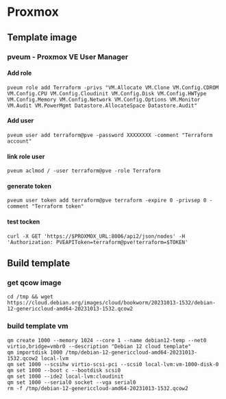 # Proxmox

## Template image
### pveum - Proxmox VE User Manager
#### Add role
    pveum role add Terraform -privs "VM.Allocate VM.Clone VM.Config.CDROM VM.Config.CPU VM.Config.Cloudinit VM.Config.Disk VM.Config.HWType VM.Config.Memory VM.Config.Network VM.Config.Options VM.Monitor VM.Audit VM.PowerMgmt Datastore.AllocateSpace Datastore.Audit"
#### Add user
    pveum user add terraform@pve -password XXXXXXXX -comment "Terraform account"
#### link role user
    pveum aclmod / -user terraform@pve -role Terraform
#### generate token
    pveum user token add terraform@pve terraform -expire 0 -privsep 0 -comment "Terraform token"
#### test tocken
    curl -X GET 'https://$PROXMOX_URL:8006/api2/json/nodes' -H 'Authorization: PVEAPIToken=terraform@pve!terraform=$TOKEN'
## Build template
### get qcow image
    cd /tmp && wget https://cloud.debian.org/images/cloud/bookworm/20231013-1532/debian-12-genericcloud-amd64-20231013-1532.qcow2
### build template vm
    qm create 1000 --memory 1024 --core 1 --name debian12-temp --net0 virtio,bridge=vmbr0 --description "Debian 12 cloud template"
    qm importdisk 1000 /tmp/debian-12-genericcloud-amd64-20231013-1532.qcow2 local-lvm
    qm set 1000 --scsihw virtio-scsi-pci --scsi0 local-lvm:vm-1000-disk-0
    qm set 1000 --boot c --bootdisk scsi0
    qm set 1000 --ide2 local-lvm:cloudinit
    qm set 1000 --serial0 socket --vga serial0
    rm -f /tmp/debian-12-genericcloud-amd64-20231013-1532.qcow2

